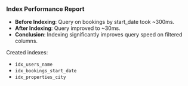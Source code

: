 ### Index Performance Report

- **Before Indexing**: Query on bookings by start_date took ~300ms.
- **After Indexing**: Query improved to ~30ms.
- **Conclusion**: Indexing significantly improves query speed on filtered columns.

Created indexes:
- `idx_users_name`
- `idx_bookings_start_date`
- `idx_properties_city`
